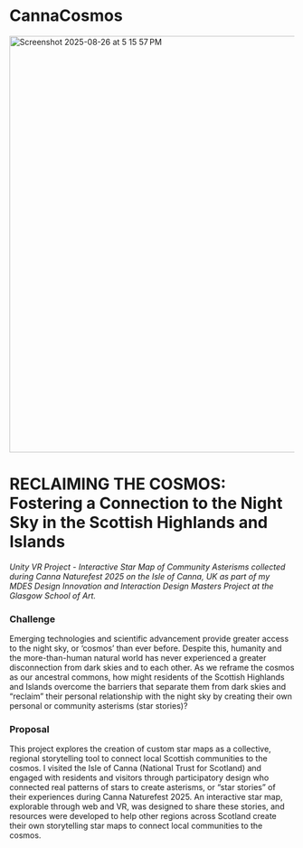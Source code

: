 # CannaCosmos




<img width="1382" height="737" alt="Screenshot 2025-08-26 at 5 15 57 PM" src="https://github.com/user-attachments/assets/71fa04d6-282d-4d12-a5b9-7ed10115dd0b" />

<H1>RECLAIMING THE COSMOS: Fostering a Connection to the Night Sky in the Scottish Highlands and Islands </H1>

<i>Unity VR Project - Interactive Star Map of Community Asterisms collected during Canna Naturefest 2025 on the Isle of Canna, UK as part of my MDES Design Innovation and Interaction Design Masters Project at the Glasgow School of Art. </i>

<H3>Challenge</H3>
Emerging technologies and scientific advancement provide greater access to the night sky, or ‘cosmos’ than ever before. Despite this, humanity and the more-than-human natural world has never experienced a greater disconnection from dark skies and to each other. As we reframe the cosmos as our ancestral commons, how might residents of the Scottish Highlands and Islands overcome the barriers that separate them from dark skies and “reclaim” their personal relationship with the night sky by creating their own personal or community asterisms (star stories)?

<H3>Proposal</H3>
This project explores the creation of custom star maps as a collective, regional storytelling tool to connect local Scottish communities to the cosmos. I visited the Isle of Canna (National Trust for Scotland) and engaged with residents and visitors through participatory design who connected real patterns of stars to create asterisms, or “star stories” of their experiences during Canna Naturefest 2025. An interactive star map, explorable through web and VR, was designed to share these stories, and resources were developed to help other regions across Scotland create their own storytelling star maps to connect local communities to the cosmos. 


